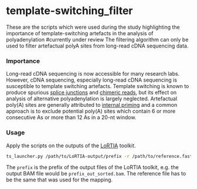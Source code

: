 # template-switching_filter
These are the scripts which were used during the study highlighting the importance of template-switching artefacts in the analysis of polyadenylation #currently under review
The filtering algorithm can only be used to filter artefactual polyA sites from long-read cDNA sequencing data.

### Importance
Long-read cDNA sequencing is now accessible for many research labs. However, cDNA sequencing, especially long-read cDNA sequencing is susceptible to template switching artefacts. Template switching is known to produce spurious [splice junctions] and [chimeric reads], but its effect on analysis of alternative polyadenylation is largely neglected. Artefactual poly(A) sites are generally attributed to [internal priming] and a common approach is to exclude potential poly(A) sites which contain 6 or more consecutive As or more than 12 As in a 20-nt window.


### Usage
Apply the scripts on the outputs of the [LoRTIA] toolkit. 
```sh
ts_launcher.py /path/to/LoRTIA-output/prefix -r /path/to/reference.fasta
```
The `prefix` is the prefix of the output files of the LoRTIA toolkit, e.g. the output BAM file would be `prefix_out_sorted.bam`. The reference file has to be the same that was used for the mapping. 

[LoRTIA]: https://github.com/zsolt-balazs/LoRTIA
[splice junctions]: https://www.sciencedirect.com/science/article/pii/S0888754305003770
[chimeric reads]: https://journals.plos.org/plosone/article?id=10.1371/journal.pone.0012271
[internal priming]: https://www.pnas.org/content/99/9/6152
